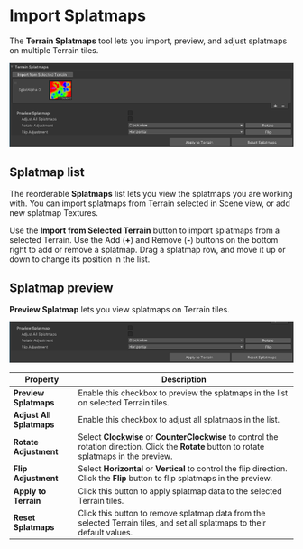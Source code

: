 # Import Splatmaps

The **Terrain Splatmaps** tool lets you import, preview, and adjust splatmaps on multiple Terrain tiles.

![](images/4-33-toolbox-import-splatmap-01.png)

## Splatmap list

The reorderable **Splatmaps** list lets you view the splatmaps you are working with. You can import splatmaps from Terrain selected in Scene view, or add new splatmap Textures.

Use the **Import from Selected Terrain** button to import splatmaps from a selected Terrain. Use the Add (**+**) and Remove (**-**) buttons on the bottom right to add or remove a splatmap. Drag a splatmap row, and move it up or down to change its position in the list.

## Splatmap preview

**Preview Splatmap** lets you view splatmaps on Terrain tiles.

![](images/4-33-toolbox-import-splatmap-02.png)

| **Property**             | **Description**                                              |
| ------------------------ | ------------------------------------------------------------ |
| **Preview Splatmaps**    | Enable this checkbox to preview the splatmaps in the list on selected Terrain tiles. |
| **Adjust All Splatmaps** | Enable this checkbox to adjust all splatmaps in the list.    |
| **Rotate Adjustment**    | Select **Clockwise** or **CounterClockwise** to control the rotation direction. Click the **Rotate** button to rotate splatmaps in the preview. |
| **Flip Adjustment**      | Select **Horizontal** or **Vertical** to control the flip direction. Click the **Flip** button to flip splatmaps in the preview. |
| **Apply to Terrain**     | Click this button to apply splatmap data to the selected Terrain tiles. |
| **Reset Splatmaps**      | Click this button to remove splatmap data from the selected Terrain tiles, and set all splatmaps to their default values. |
